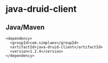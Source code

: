 # java-druid-client

## Java/Maven

    <dependency>
      <groupId>com.simplaex</groupId>
      <artifactId>java-druid-client</artifactId>
      <version>1.2.4</version>
    </dependency>

